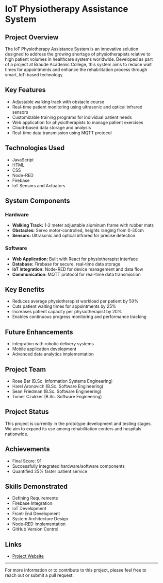 # IoT Physiotherapy Assistance System

## Project Overview
The IoT Physiotherapy Assistance System is an innovative solution designed to address the growing shortage of physiotherapists relative to high patient volumes in healthcare systems worldwide. Developed as part of a project at Braude Academic College, this system aims to reduce wait times for appointments and enhance the rehabilitation process through smart, IoT-based technology.

## Key Features
- Adjustable walking track with obstacle course
- Real-time patient monitoring using ultrasonic and optical infrared sensors
- Customizable training programs for individual patient needs
- Web application for physiotherapists to manage patient exercises
- Cloud-based data storage and analysis
- Real-time data transmission using MQTT protocol

## Technologies Used
- JavaScript
- HTML
- CSS
- Node-RED
- Firebase
- IoT Sensors and Actuators

## System Components

### Hardware
- **Walking Track:** 1-2 meter adjustable aluminum frame with rubber mats
- **Obstacles:** Servo motor-controlled, heights ranging from 0-30cm
- **Sensors:** Ultrasonic and optical infrared for precise detection

### Software
- **Web Application:** Built with React for physiotherapist interface
- **Database:** Firebase for secure, real-time data storage
- **IoT Integration:** Node-RED for device management and data flow
- **Communication:** MQTT protocol for real-time data transmission

## Key Benefits
- Reduces average physiotherapist workload per patient by 50%
- Cuts patient waiting times for appointments by 25%
- Increases patient capacity per physiotherapist by 20%
- Enables continuous progress monitoring and performance tracking

## Future Enhancements
- Integration with robotic delivery systems
- Mobile application development
- Advanced data analytics implementation

## Project Team
- Roee Bar (B.Sc. Information Systems Engineering)
- Harel Aronovich (B.Sc. Software Engineering)
- Sean Friedman (B.Sc. Software Engineering)
- Tomer Czukker (B.Sc. Software Engineering)

## Project Status
This project is currently in the prototype development and testing stages. We aim to expand its use among rehabilitation centers and hospitals nationwide.

## Achievements
- Final Score: 91
- Successfully integrated hardware/software components
- Quantified 25% faster patient service

## Skills Demonstrated
- Defining Requirements
- Firebase Integration
- IoT Development
- Front-End Development
- System Architecture Design
- Node-RED Implementation
- GitHub Version Control

## Links
- [Project Website](https://harelzx.github.io/NinjaBraude.github.io/index.html)

---

For more information or to contribute to this project, please feel free to reach out or submit a pull request.
